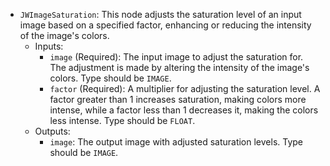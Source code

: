 - `JWImageSaturation`: This node adjusts the saturation level of an input image based on a specified factor, enhancing or reducing the intensity of the image's colors.
    - Inputs:
        - `image` (Required): The input image to adjust the saturation for. The adjustment is made by altering the intensity of the image's colors. Type should be `IMAGE`.
        - `factor` (Required): A multiplier for adjusting the saturation level. A factor greater than 1 increases saturation, making colors more intense, while a factor less than 1 decreases it, making the colors less intense. Type should be `FLOAT`.
    - Outputs:
        - `image`: The output image with adjusted saturation levels. Type should be `IMAGE`.
